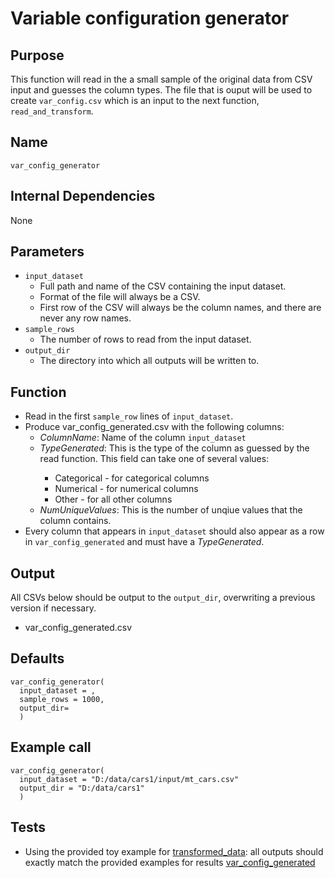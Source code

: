 # Variable configuration generator

## Purpose
This function will read in the a small sample of the original data from CSV input and guesses the column types.
The file that is ouput will be used to create `var_config.csv` which is an input to the next function, `read_and_transform`.

## Name
`var_config_generator`

## Internal Dependencies
None

## Parameters
* `input_dataset`
  * Full path and name of the CSV containing the input dataset.
  * Format of the file will always be a CSV.  
  * First row of the CSV will always be the column names, and there are never any row names.
* `sample_rows`
  * The number of rows to read from the input dataset.
* `output_dir`
  * The directory into which all outputs will be written to.

## Function
* Read in the first `sample_row` lines of `input_dataset`.
* Produce var_config_generated.csv with the following columns:
  * _ColumnName_: Name of the column `input_dataset`
  * _TypeGenerated_: This is the type of the column as guessed by the read function. <options of read>This field can take one of several values:
    * Categorical - for categorical columns
    * Numerical - for numerical columns
    * Other - for all other columns
  * _NumUniqueValues_: This is the number of unqiue values that the column contains.
* Every column that appears in `input_dataset` should also appear as a row in `var_config_generated` and must have a _TypeGenerated_.

## Output
All CSVs below should be output to the `output_dir`, overwriting a previous version if necessary.
* var_config_generated.csv

## Defaults
```
var_config_generator(
  input_dataset = ,
  sample_rows = 1000,
  output_dir=
  )  
```

## Example call
```
var_config_generator(
  input_dataset = "D:/data/cars1/input/mt_cars.csv"
  output_dir = "D:/data/cars1"
  )  
```
## Tests
* Using the provided toy example for [transformed_data](./example_data/mtcars.csv): all outputs should exactly match the provided examples for results [var_config_generated](./example_output_csvs/var_config_generated.csv)

